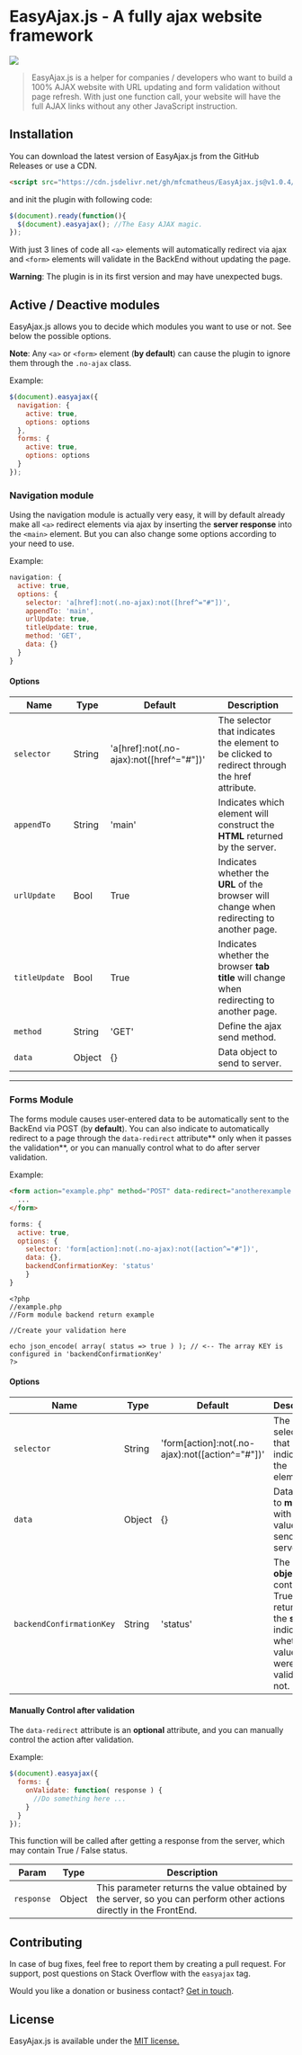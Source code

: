 # EasyAjax.js - A fully ajax website framework

![](https://img.shields.io/badge/jQuery-v3.3.1-brightgreen.svg)

> EasyAjax.js is a helper for companies / developers who want to build a 100% AJAX website with URL updating and form validation without page refresh. With just one function call, your website will have the full AJAX links without any other JavaScript instruction.

## Installation

You can download the latest version of EasyAjax.js from the GitHub Releases or use a CDN.
```html
<script src="https://cdn.jsdelivr.net/gh/mfcmatheus/EasyAjax.js@v1.0.4/resources/js/easyajax.js"></script>
```
and init the plugin with following code:
```javascript
$(document).ready(function(){
  $(document).easyajax(); //The Easy AJAX magic.
});
```
With just 3 lines of code all `<a>` elements will automatically redirect via ajax and `<form>` elements will validate in the BackEnd without updating the page.

**Warning**: The plugin is in its first version and may have unexpected bugs.

## Active / Deactive modules

EasyAjax.js allows you to decide which modules you want to use or not. See below the possible options.

**Note**: Any `<a>` or `<form>` element (**by default**) can cause the plugin to ignore them through the `.no-ajax` class.

Example:
```javascript
$(document).easyajax({
  navigation: {
    active: true,
    options: options
  },
  forms: {
    active: true,
    options: options
  }
});
```

### Navigation module
Using the navigation module is actually very easy, it will by default already make all `<a>` redirect elements via ajax by inserting the **server response** into the `<main>` element. But you can also change some options according to your need to use.

Example:
```javascript
navigation: {
  active: true,
  options: {
    selector: 'a[href]:not(.no-ajax):not([href^="#"])',
    appendTo: 'main',
    urlUpdate: true,
    titleUpdate: true,
    method: 'GET',
    data: {}
  }
}
```

#### Options
| Name | Type | Default | Description |
| ------------ | ------------ | ------------ | ------------ |
| `selector` | String | 'a[href]:not(.no-ajax):not([href^="#"])' | The selector that indicates the element to be clicked to redirect through the href attribute. |
| `appendTo` | String | 'main' | Indicates which element will construct the **HTML** returned by the server. |
| `urlUpdate` | Bool | True | Indicates whether the **URL** of the browser will change when redirecting to another page. |
| `titleUpdate` | Bool | True | Indicates whether the browser **tab title** will change when redirecting to another page. |
| `method` | String | 'GET' | Define the ajax send method. |
| `data` | Object | {} | Data object to send to server. |

------------

### Forms Module
The forms module causes user-entered data to be automatically sent to the BackEnd via POST (by **default**). You can also indicate to automatically redirect to a page through the `data-redirect` attribute** only when it passes the validation**, or you can manually control what to do after server validation.

Example:
```html
<form action="example.php" method="POST" data-redirect="anotherexample.php">
  ...
</form>
```
```javascript
forms: {
  active: true,
  options: {
    selector: 'form[action]:not(.no-ajax):not([action^="#"])',
    data: {},
    backendConfirmationKey: 'status'
    }
}
```
    <?php
    //example.php
    //Form module backend return example
    
    //Create your validation here
    
    echo json_encode( array( status => true ) ); // <-- The array KEY is configured in 'backendConfirmationKey'
	?>

#### Options
| Name | Type | Default | Description |
| ------------ | ------------ | ------------ | ------------ |
| `selector` | String | 'form[action]:not(.no-ajax):not([action^="#"])' | The selector that indicates the element. |
| `data` | Object | {} | Data object to **merge** with form values and send to server. |
| `backendConfirmationKey` | String | 'status' | The **JSON object key** containing True / False returned by the **server** indicating whether the values were validated or not. |

#### Manually Control after validation
The `data-redirect` attribute is an **optional** attribute, and you can manually control the action after validation.

Example:
```javascript
$(document).easyajax({
  forms: {
    onValidate: function( response ) {
      //Do something here ...
    }
  }
});
```
This function will be called after getting a response from the server, which may contain True / False status.

| Param | Type | Description |
| ------------ | ------------ | ------------ |
| `response` | Object | This parameter returns the value obtained by the server, so you can perform other actions directly in the FrontEnd. |

## Contributing
In case of bug fixes, feel free to report them by creating a pull request. For support, post questions on Stack Overflow with the `easyajax` tag.

Would you like a donation or business contact? [Get in touch](mailto:financeiro@theowly.com).

## License
EasyAjax.js is available under the [MIT license.](https://opensource.org/licenses/MIT)
